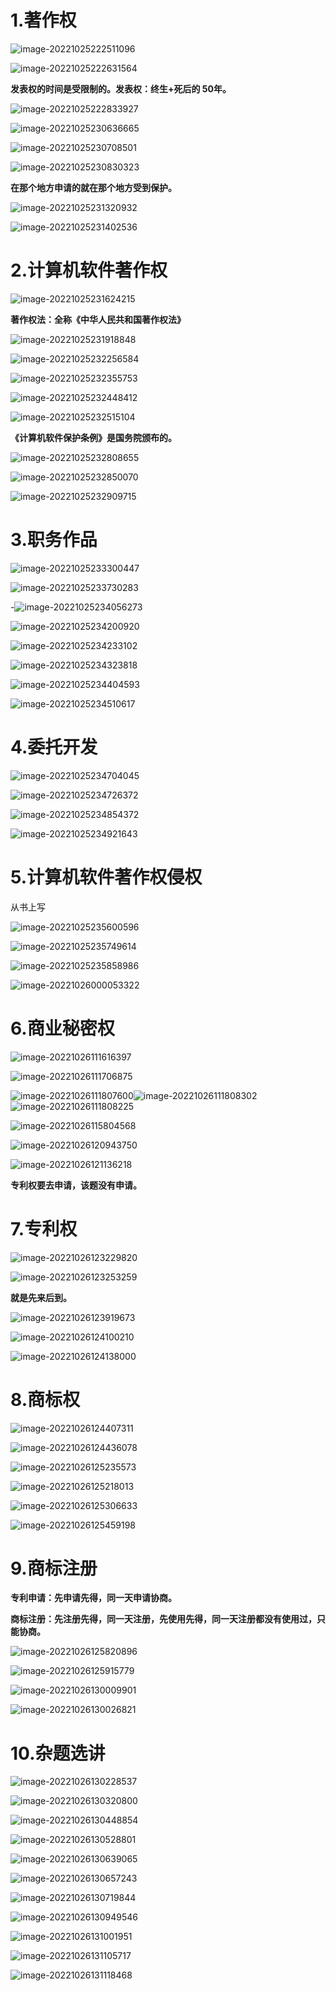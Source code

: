 # 1.著作权

![image-20221025222511096](typora图片/image-20221025222511096.png)

![image-20221025222631564](typora图片/image-20221025222631564.png)

**发表权的时间是受限制的。发表权：终生+死后的 50年。**

![image-20221025222833927](typora图片/image-20221025222833927.png)

![image-20221025230636665](typora图片/image-20221025230636665.png)

![image-20221025230708501](typora图片/image-20221025230708501.png)

![image-20221025230830323](typora图片/image-20221025230830323.png)

**在那个地方申请的就在那个地方受到保护。**

![image-20221025231320932](typora图片/image-20221025231320932.png)

![image-20221025231402536](typora图片/image-20221025231402536.png)

# 2.计算机软件著作权

![image-20221025231624215](typora图片/image-20221025231624215.png)

**著作权法：全称《中华人民共和国著作权法》**

![image-20221025231918848](typora图片/image-20221025231918848.png)

![image-20221025232256584](typora图片/image-20221025232256584.png)

![image-20221025232355753](typora图片/image-20221025232355753.png)

![image-20221025232448412](typora图片/image-20221025232448412.png)

![image-20221025232515104](typora图片/image-20221025232515104.png)

**《计算机软件保护条例》是国务院颁布的。**

![image-20221025232808655](typora图片/image-20221025232808655.png)

![image-20221025232850070](typora图片/image-20221025232850070.png)

![image-20221025232909715](typora图片/image-20221025232909715.png)

# 3.职务作品

![image-20221025233300447](typora图片/image-20221025233300447.png)

![image-20221025233730283](typora图片/image-20221025233730283.png)

-![image-20221025234056273](typora图片/image-20221025234056273.png)

![image-20221025234200920](typora图片/image-20221025234200920.png)

![image-20221025234233102](typora图片/image-20221025234233102.png)

![image-20221025234323818](typora图片/image-20221025234323818.png)

![image-20221025234404593](typora图片/image-20221025234404593.png)

![image-20221025234510617](typora图片/image-20221025234510617.png)

# 4.委托开发

![image-20221025234704045](typora图片/image-20221025234704045.png)

![image-20221025234726372](typora图片/image-20221025234726372.png)

![image-20221025234854372](typora图片/image-20221025234854372.png)

![image-20221025234921643](typora图片/image-20221025234921643.png)

# 5.计算机软件著作权侵权

从书上写







![image-20221025235600596](typora图片/image-20221025235600596.png)

![image-20221025235749614](typora图片/image-20221025235749614.png)

![image-20221025235858986](typora图片/image-20221025235858986.png)

![image-20221026000053322](typora图片/image-20221026000053322.png)

# 6.商业秘密权

![image-20221026111616397](typora图片/image-20221026111616397.png)

![image-20221026111706875](typora图片/image-20221026111706875.png)

![image-20221026111807600](typora图片/image-20221026111807600.png)![image-20221026111808302](typora图片/image-20221026111808302.png)![image-20221026111808225](typora图片/image-20221026111808225.png)

![image-20221026115804568](typora图片/image-20221026115804568.png)

![image-20221026120943750](typora图片/image-20221026120943750.png)

![image-20221026121136218](typora图片/image-20221026121136218.png)

**专利权要去申请，该题没有申请。**

# 7.专利权

![image-20221026123229820](typora图片/image-20221026123229820.png)

![image-20221026123253259](typora图片/image-20221026123253259.png)

**就是先来后到。**

![image-20221026123919673](typora图片/image-20221026123919673.png)

![image-20221026124100210](typora图片/image-20221026124100210.png)

![image-20221026124138000](typora图片/image-20221026124138000.png)

# 8.商标权

![image-20221026124407311](typora图片/image-20221026124407311.png)

![image-20221026124436078](typora图片/image-20221026124436078.png)

![image-20221026125235573](typora图片/image-20221026125235573.png)

![image-20221026125218013](typora图片/image-20221026125218013.png)

![image-20221026125306633](typora图片/image-20221026125306633.png)

![image-20221026125459198](typora图片/image-20221026125459198.png)

# 9.商标注册

**专利申请：先申请先得，同一天申请协商。**

**商标注册：先注册先得，同一天注册，先使用先得，同一天注册都没有使用过，只能协商。**

![image-20221026125820896](typora图片/image-20221026125820896.png)

![image-20221026125915779](typora图片/image-20221026125915779.png)

![image-20221026130009901](typora图片/image-20221026130009901.png)

![image-20221026130026821](typora图片/image-20221026130026821.png)

# 10.杂题选讲

![image-20221026130228537](typora图片/image-20221026130228537.png)

![image-20221026130320800](typora图片/image-20221026130320800.png)

![image-20221026130448854](typora图片/image-20221026130448854.png)

![image-20221026130528801](typora图片/image-20221026130528801.png)

![image-20221026130639065](typora图片/image-20221026130639065.png)

![image-20221026130657243](typora图片/image-20221026130657243.png)

![image-20221026130719844](typora图片/image-20221026130719844.png)

![image-20221026130949546](typora图片/image-20221026130949546.png)

![image-20221026131001951](typora图片/image-20221026131001951.png)

![image-20221026131105717](typora图片/image-20221026131105717.png)

![image-20221026131118468](typora图片/image-20221026131118468.png)
